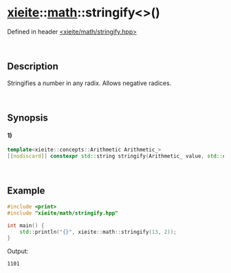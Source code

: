 # [xieite](../../xieite.md)\:\:[math](../../math.md)\:\:stringify\<\>\(\)
Defined in header [<xieite/math/stringify.hpp>](../../../include/xieite/math/stringify.hpp)

&nbsp;

## Description
Stringifies a number in any radix. Allows negative radices.

&nbsp;

## Synopsis
#### 1)
```cpp
template<xieite::concepts::Arithmetic Arithmetic_>
[[nodiscard]] constexpr std::string stringify(Arithmetic_ value, std::conditional_t<std::floating_point<Arithmetic_>, xieite::math::SignedSize, Arithmetic_> radix = 10, xieite::strings::NumberComponents components = xieite::strings::NumberComponents()) noexcept;
```

&nbsp;

## Example
```cpp
#include <print>
#include "xieite/math/stringify.hpp"

int main() {
    std::println("{}", xieite::math::stringify(13, 2));
}
```
Output:
```
1101
```
